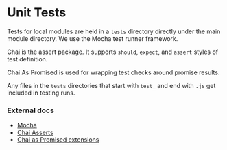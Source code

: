 
Unit Tests
==========

Tests for local modules are held in a `tests` directory directly under the main
module directory. We use the Mocha test runner framework.

Chai is the assert package. It supports `should`, `expect`, and `assert` styles
of test definition.

Chai As Promised is used for wrapping test checks around promise results.

Any files in the `tests` directories that start with `test_` and end with `.js`
get included in testing runs.

### External docs

* [Mocha](https://mochajs.org)
* [Chai Asserts](http://chaijs.com)
* [Chai as Promised extensions](https://github.com/domenic/chai-as-promised)
